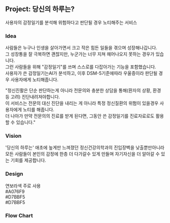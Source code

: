 ## Project: 당신의 하루는?
사용자의 감정일기를 분석해 위험하다고 판단될 경우 노티해주는 서비스

### Idea
사람들은 누구나 인생을 살아가면서 크고 작은 힘든 일들을 겪으며 성장해나갑니다.   
그 성장통을 잘 극복하면 괜찮지만, 누군가는 너무 지쳐 헤어나오지 못하는 경우가 있습니다.   
그런 사람들을 위해 "감정일기"를 쓰며 스스로를 다잡아가는 기능을 포함했습니다.   
사용자가 쓴 감정일기는AI가 분석하고, 이후 DSM-5기준에따라 우울증이라 판단될 경우 사용자에게 노티해줍니다.   

"정신진활은 단순 판단하는게 아니라 전문의와 충분한 상담을 통해(환자의 상황, 환경 등 고려) 진단내려져야합니다.   
이 서비스는 전문의 대신 진단을 내리는 게 아니라 특정 정신질환의 위험이 있을경우 사용자에게 노티를 해줍니다.   
더 나아가 만약 전문의의 진료를 받게 된다면, 그동안 쓴 감정일기를 진료자료로도 활용할 수 있습니다."

### Vision
'당신의 하루는' 애초에 높게만 느껴졌던 정신건강의학과의 진입장벽을 낮출뿐만아니라<br>
모든 사람들이 본인의 감정에 한층 더 다가갈수 있게 만들며 자기자신을 더 알아갈 수 있는 기회를 제공합니다.

### Design
연보라색 주로 사용<br>
#A076F9<br>
#D7BBF5<br>
#D7BBF5<br>

### Flow Chart

